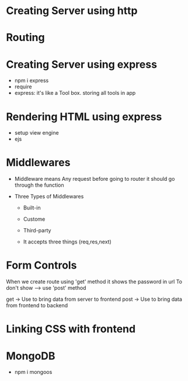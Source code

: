 # Creating Server using http

# Routing

# Creating Server using express

- npm i express
- require
- express: it's like a Tool box. storing all tools in app

# Rendering HTML using express

- setup view engine
- ejs

# Middlewares

- Middleware means Any request before going to router it should go through the function

- Three Types of Middlewares

  - Built-in
  - Custome
  - Third-party

  - It accepts three things (req,res,next)

# Form Controls

When we create route using 'get' method it shows the password in url
To don't show --> use 'post' method

get -> Use to bring data from server to frontend
post -> Use to bring data from frontend to backend


# Linking CSS with frontend

# MongoDB 
- npm i mongoos